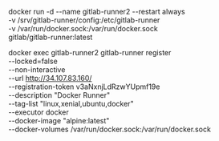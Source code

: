 docker run -d --name gitlab-runner2 --restart always \
  -v /srv/gitlab-runner/config:/etc/gitlab-runner \
  -v /var/run/docker.sock:/var/run/docker.sock \
  gitlab/gitlab-runner:latest

docker exec gitlab-runner2 gitlab-runner register \
           --locked=false \
           --non-interactive \
           --url http://34.107.83.160/ \
           --registration-token v3aNxnjLdRzwYUpmf19e\
           --description "Docker Runner" \
           --tag-list "linux,xenial,ubuntu,docker" \
           --executor docker \
           --docker-image "alpine:latest" \
           --docker-volumes /var/run/docker.sock:/var/run/docker.sock
